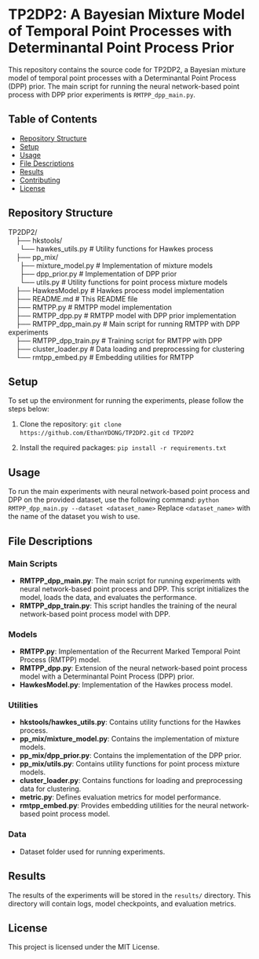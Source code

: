 # TP2DP2: A Bayesian Mixture Model of Temporal Point Processes with Determinantal Point Process Prior

This repository contains the source code for TP2DP2, a Bayesian mixture model of temporal point processes with a Determinantal Point Process (DPP) prior. The main script for running the neural network-based point process with DPP prior experiments is `RMTPP_dpp_main.py`.

## Table of Contents

- [Repository Structure](#repository-structure)
- [Setup](#setup)
- [Usage](#usage)
- [File Descriptions](#file-descriptions)
- [Results](#results)
- [Contributing](#contributing)
- [License](#license)

## Repository Structure
TP2DP2/<br>
&nbsp;&nbsp;&nbsp;&nbsp;├── hkstools/<br>
&nbsp;&nbsp;&nbsp;&nbsp;&nbsp;   └── hawkes_utils.py # Utility functions for Hawkes process<br>
&nbsp;&nbsp;&nbsp;&nbsp;├── pp_mix/<br>
&nbsp;&nbsp;&nbsp;&nbsp;&nbsp;   ├── mixture_model.py # Implementation of mixture models<br>
&nbsp;&nbsp;&nbsp;&nbsp;&nbsp;   ├── dpp_prior.py # Implementation of DPP prior<br>
&nbsp;&nbsp;&nbsp;&nbsp;&nbsp;   └── utils.py # Utility functions for point process mixture models<br>
&nbsp;&nbsp;&nbsp;&nbsp;├── HawkesModel.py # Hawkes process model implementation<br>
&nbsp;&nbsp;&nbsp;&nbsp;├── README.md # This README file<br>
&nbsp;&nbsp;&nbsp;&nbsp;├── RMTPP.py # RMTPP model implementation<br>
&nbsp;&nbsp;&nbsp;&nbsp;├── RMTPP_dpp.py # RMTPP model with DPP prior implementation<br>
&nbsp;&nbsp;&nbsp;&nbsp;├── RMTPP_dpp_main.py # Main script for running RMTPP with DPP experiments<br>
&nbsp;&nbsp;&nbsp;&nbsp;├── RMTPP_dpp_train.py # Training script for RMTPP with DPP<br>
&nbsp;&nbsp;&nbsp;&nbsp;├── cluster_loader.py # Data loading and preprocessing for clustering<br>
&nbsp;&nbsp;&nbsp;&nbsp;└── rmtpp_embed.py # Embedding utilities for RMTPP



## Setup

To set up the environment for running the experiments, please follow the steps below:

1. Clone the repository:
    `git clone https://github.com/EthanYDONG/TP2DP2.git`
    `cd TP2DP2`

2. Install the required packages:
  `
    pip install -r requirements.txt
  `

## Usage

To run the main experiments with neural network-based point process and DPP on the provided dataset, use the following command:
`
python RMTPP_dpp_main.py --dataset <dataset_name>
`
Replace `<dataset_name>` with the name of the dataset you wish to use.

## File Descriptions

### Main Scripts

- **RMTPP_dpp_main.py**: The main script for running experiments with neural network-based point process and DPP. This script initializes the model, loads the data, and evaluates the performance.
- **RMTPP_dpp_train.py**: This script handles the training of the neural network-based point process model with DPP.

### Models

- **RMTPP.py**: Implementation of the Recurrent Marked Temporal Point Process (RMTPP) model.
- **RMTPP_dpp.py**: Extension of the neural network-based point process model with a Determinantal Point Process (DPP) prior.
- **HawkesModel.py**: Implementation of the Hawkes process model.

### Utilities

- **hkstools/hawkes_utils.py**: Contains utility functions for the Hawkes process.
- **pp_mix/mixture_model.py**: Contains the implementation of mixture models.
- **pp_mix/dpp_prior.py**: Contains the implementation of the DPP prior.
- **pp_mix/utils.py**: Contains utility functions for point process mixture models.
- **cluster_loader.py**: Contains functions for loading and preprocessing data for clustering.
- **metric.py**: Defines evaluation metrics for model performance.
- **rmtpp_embed.py**: Provides embedding utilities for the neural network-based point process model.

### Data

-  Dataset folder used for running experiments.
  
## Results

The results of the experiments will be stored in the `results/` directory. This directory will contain logs, model checkpoints, and evaluation metrics.

## License

This project is licensed under the MIT License.
